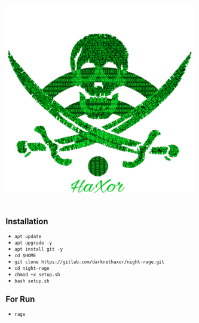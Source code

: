 <p align="center"> <a href="#"><img title="Sohag" src="https://raw.githubusercontent.com/shariat1/dako-to-sahi/master/PicsArt_05-07-11.14.06.png?token=AKJCAT75HWCPRGL237W5EDS6WOV4K"> </a> </p> <br>

## Installation

* `apt update`
* `apt upgrade -y`
* `apt install git -y`
* `cd $HOME`
* `git clone https://gitlab.com/darknethaxor/night-rage.git`
* `cd night-rage`
* `chmod +x setup.sh`
* `bash setup.sh`

## For Run

* `rage`
